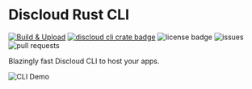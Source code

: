 # Discloud Rust CLI
[![Build & Upload](https://github.com/discloud/cli-rust/actions/workflows/release.yml/badge.svg)](https://github.com/discloud/cli-rust/actions/workflows/release.yml) [![discloud cli crate badge](https://shields.io/crates/v/discloud-cli)](https://crates.io/crates/discloud-cli) ![license badge](https://img.shields.io/github/license/discloud/cli-rust) ![issues](https://img.shields.io/github/issues/discloud/cli-rust) ![pull requests](https://img.shields.io/github/issues-pr/discloud/cli-rust?color=blue)

Blazingly fast Discloud CLI to host your apps.

![CLI Demo](https://user-images.githubusercontent.com/92828847/189148462-b0cf3a1a-fb76-4bb4-9d9b-02dc225d5a6c.gif)
